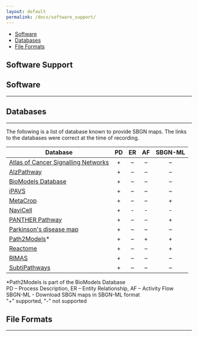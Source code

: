 ```yaml
---
layout: default
permalink: /docs/software_support/
---
```


*  [Software](#Software)
*  [Databases](#Databases)
*  [File Formats](#File_Formats)

Software Support
----------------

Software
--------
--------

Databases
---------
---------

The following is a list of database known to provide SBGN maps. The links to the databases were correct at the time of recording.

| Database                                                                          | PD   | ER   | AF   | SBGN-ML   |
| --------------------------------------------------------------------------------- | :--: | :--: | :--: | :-------: |
| [Atlas of Cancer Signalling Networks](https://acsn.curie.fr/)                     | +    | –    | –    | –         |
| [AlzPathway](http://www.alzpathway.org/)                                          | +    | –    | –    | –         |
| [BioModels Database](http://www.ebi.ac.uk/biomodels/)                             | +    | –    | –    | –         |
| [iPAVS](http://ipavs.cidms.org/)                                                  | +    | –    | –    | –         |
| [MetaCrop](http://metacrop.ipk-gatersleben.de/)                                   | +    | –    | –    | +         |
| [NaviCell](https://navicell.curie.fr/)                                            | +    | -    | -    | -         |
| [PANTHER Pathway](http://www.pantherdb.org/pathway/)                              | +    | –    | –    | +         |
| [Parkinson's disease map](http://pdmap.uni.lu/)                                   | +    | –    | –    | –         |
| [Path2Models](https://www.ebi.ac.uk/biomodels-main/path2models)*                  | +    | –    | +    | +         |
| [Reactome](http://www.reactome.org)                                               | +    | –    | –    | +         |
| [RIMAS](http://rimas.ipk-gatersleben.de)                                          | +    | –    | –    | –         |
| [SubtiPathways](http://subtiwiki.uni-goettingen.de/apps/pathway.php?pathway=11)   | +    | –    | –    | –         |
*Path2Models is part of the BioModels Database  
PD – Process Description, ER – Entity Relationship, AF – Activity Flow  
SBGN-ML - Download SBGN maps in SBGN-ML format  
"+" supported, "-" not supported

File Formats
------------
------------
